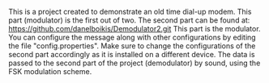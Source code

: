 This is a project created to demonstrate an old time dial-up modem.
This part (modulator) is the first out of two. The second part can be found at: https://github.com/danelboikis/Demodulator2.git
This part is the modulator. You can configure the message along with other configurations by editing the file "config.properties". Make sure to change the configurations of the second part accordingly as it is installed on a different device.
The data is passed to the second part of the project (demodulator) by sound, using the FSK modulation scheme.
